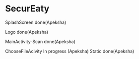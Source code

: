 # SecurEaty

SplashScreen done(Apeksha)

Logo done(Apeksha)

MainActivity-Scan done(Apeksha)

ChooseFileAcivity In progress (Apeksha)
Static done(Apeksha)
